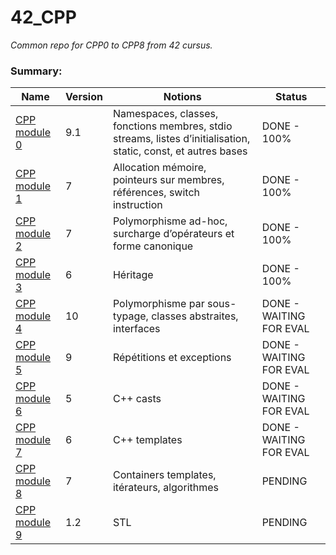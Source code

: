 
# 42_CPP
*Common repo for CPP0 to CPP8 from 42 cursus.*

  ### Summary:

  
|  Name| Version | Notions | Status |
|--|--|--|--|
| [CPP module 0](https://cdn.intra.42.fr/pdf/pdf/79781/fr.subject.pdf) | 9.1 | Namespaces, classes, fonctions membres, stdio streams, listes d’initialisation, static, const, et autres bases | DONE - 100% |
| [CPP module 1](https://cdn.intra.42.fr/pdf/pdf/79884/fr.subject.pdf) | 7 | Allocation mémoire, pointeurs sur membres, références, switch instruction | DONE - 100% |
| [CPP module 2](https://cdn.intra.42.fr/pdf/pdf/79797/fr.subject.pdf) | 7 | Polymorphisme ad-hoc, surcharge d’opérateurs et forme canonique | DONE - 100% |
| [CPP module 3](https://cdn.intra.42.fr/pdf/pdf/79805/fr.subject.pdf) | 6 | Héritage |  DONE - 100% |
| [CPP module 4](https://cdn.intra.42.fr/pdf/pdf/79072/fr.subject.pdf) | 10 | Polymorphisme par sous-typage, classes abstraites, interfaces | DONE - WAITING FOR EVAL |
| [CPP module 5](https://cdn.intra.42.fr/pdf/pdf/79159/fr.subject.pdf) | 9 | Répétitions et exceptions | DONE - WAITING FOR EVAL |
| [CPP module 6](https://cdn.intra.42.fr/pdf/pdf/79161/fr.subject.pdf) | 5 | C++ casts | DONE - WAITING FOR EVAL |
| [CPP module 7](https://cdn.intra.42.fr/pdf/pdf/79164/fr.subject.pdf) | 6 | C++ templates | DONE - WAITING FOR EVAL |
| [CPP module 8](https://cdn.intra.42.fr/pdf/pdf/80379/fr.subject.pdf) | 7 | Containers templates, itérateurs, algorithmes | PENDING |
| [CPP module 9](https://cdn.intra.42.fr/pdf/pdf/79984/en.subject.pdf) | 1.2 | STL | PENDING |


